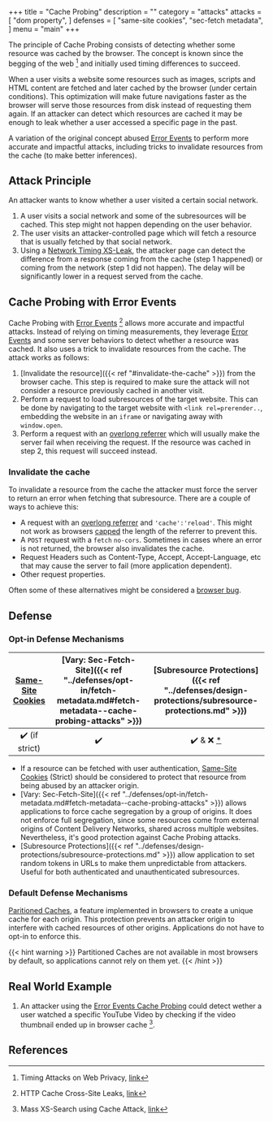 +++
title = "Cache Probing"
description = ""
category = "attacks"
attacks = [
    "dom property",
]
defenses = [
    "same-site cookies",
    "sec-fetch metadata",
]
menu = "main"
+++

The principle of Cache Probing consists of detecting whether some resource was cached by the browser. The concept is known since the begging of the web [^4] and initially used timing differences to succeed. 

When a user visits a website some resources such as images, scripts and HTML content are fetched and later cached by the browser (under certain conditions). This optimization will make future navigations faster as the browser will serve those resources from disk instead of requesting them again. If an attacker can detect which 
resources are cached it may be enough to leak whether a user accessed a specific page in the past.

A variation of the original concept abused [Error Events](https://TODO-REFFERSUBSECTIONBELLOW) to perform more accurate and impactful attacks, including tricks to invalidate resources from the cache (to make better inferences).

## Attack Principle

An attacker wants to know whether a user visited a certain social network.

1. A user visits a social network and some of the subresources will be cached. This step might not happen depending on the user behavior.
2. The user visits an attacker-controlled page which will fetch a resource that is usually fetched by that social network. 
3. Using a [Network Timing XS-Leak](https://TODO), the attacker page can detect the difference from a response coming from the cache (step 1 happened) or coming from the network (step 1 did not happen). The delay will be significantly lower in a request served from the cache.

## Cache Probing with Error Events

Cache Probing with [Error Events](https://TODO-REFFERSUBSECTIONBELLOW) [^2] allows more accurate and impactful attacks. Instead of relying on timing measurements, they leverage [Error Events](https://TODO-REFFERSUBSECTIONBELLOW) and some server behaviors to detect whether a resource was cached. It also uses a trick to invalidate resources from the cache. The attack works as follows:

1. [Invalidate the resource]({{< ref "#invalidate-the-cache" >}}) from the browser cache. This step is required to make sure the attack will not consider a resource previously cached in another visit.
2. Perform a request to load subresources of the target website. This can be done by navigating to the target website with `<link rel=prerender..`, embedding the website in an `iframe` or navigating away with `window.open`.
3. Perform a request with an [overlong referrer](https://lists.archive.carbon60.com/apache/users/316239) which will usually make the server fail when receiving the request. If the resource was cached in step 2, this request will succeed instead.

### Invalidate the cache

To invalidate a resource from the cache the attacker must force the server to return an error when fetching that subresource. There are a couple of ways to achieve this:

- A request with an [overlong referrer](https://lists.archive.carbon60.com/apache/users/316239) and `'cache':'reload'`. This might not work as browsers [capped]((https://github.com/whatwg/fetch/issues/903)) the length of the referrer to prevent this.
- A `POST` request with a `fetch` `no-cors`. Sometimes in cases where an error is not returned, the browser also invalidates the cache.
- Request Headers such as Content-Type, Accept, Accept-Language, etc that may cause the server to fail (more application dependent).
- Other request properties.

Often some of these alternatives might be considered a [browser bug](https://bugs.chromium.org/p/chromium/issues/detail?id=959789#c9).

## Defense

### Opt-in Defense Mechanisms

| [Same-Site Cookies](https://TODO)   | [Vary: Sec-Fetch-Site]({{< ref "../defenses/opt-in/fetch-metadata.md#fetch-metadata--cache-probing-attacks" >}})  | [Subresource Protections]({{< ref "../defenses/design-protections/subresource-protections.md" >}}) |
|:---------------------------------:|:-------------------------------------:|:---------------------------------------:|
|        ✔️ (if strict)             |                  ✔️                   |   ✔️ & ❌ [*](https://TODO-referdeploysectioninsubresourceprotection)   | 

- If a resource can be fetched with user authentication, [Same-Site Cookies](https://TODO) (Strict) should be considered to protect that resource from being abused by an attacker origin.
- [Vary: Sec-Fetch-Site]({{< ref "../defenses/opt-in/fetch-metadata.md#fetch-metadata--cache-probing-attacks" >}}) allows applications to force cache segregation by a group of origins. It does not enforce full segregation, since some resources come from external origins of Content Delivery Networks, shared across multiple websites. Nevertheless, it's good protection against Cache Probing attacks.
- [Subresource Protections]({{< ref "../defenses/design-protections/subresource-protections.md" >}}) allow application to set random tokens in URLs to make them unpredictable from attackers. Useful for both authenticated and unauthenticated subresources.

### Default Defense Mechanisms

[Paritioned Caches](https://TODO), a feature implemented in browsers to create a unique cache for each origin. This protection prevents an attacker origin to interfere with cached resources of other origins. Applications do not have to opt-in to enforce this.

{{< hint warning >}}
Partitioned Caches are not available in most browsers by default, so applications cannot rely on them yet.
{{< /hint >}}

## Real World Example

1. An attacker using the [Error Events Cache Probing](https://TODO) could detect wether a user watched a specific YouTube Video by checking if the video thumbnail ended up in browser cache [^3].

## References

[^1]: Abusing HTTP Status Codes to Expose Private Information, [link](https://www.grepular.com/Abusing_HTTP_Status_Codes_to_Expose_Private_Information)
[^2]: HTTP Cache Cross-Site Leaks, [link](http://sirdarckcat.blogspot.com/2019/03/http-cache-cross-site-leaks.html)
[^3]: Mass XS-Search using Cache Attack, [link](https://terjanq.github.io/Bug-Bounty/Google/cache-attack-06jd2d2mz2r0/index.html#VIII-YouTube-watching-history)
[^4]: Timing Attacks on Web Privacy, [link](http://www.cs.jhu.edu/~fabian/courses/CS600.424/course_papers/webtiming.pdf)
